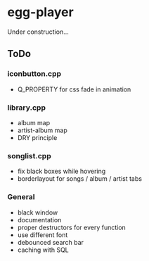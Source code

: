 # egg-player
Under construction...

## ToDo
### iconbutton.cpp
- Q_PROPERTY for css fade in animation

### library.cpp
- album map
- artist-album map
- DRY principle

### songlist.cpp
- fix black boxes while hovering
- borderlayout for songs / album / artist tabs

### General
- black window
- documentation
- proper destructors for every function
- use different font
- debounced search bar
- caching with SQL
